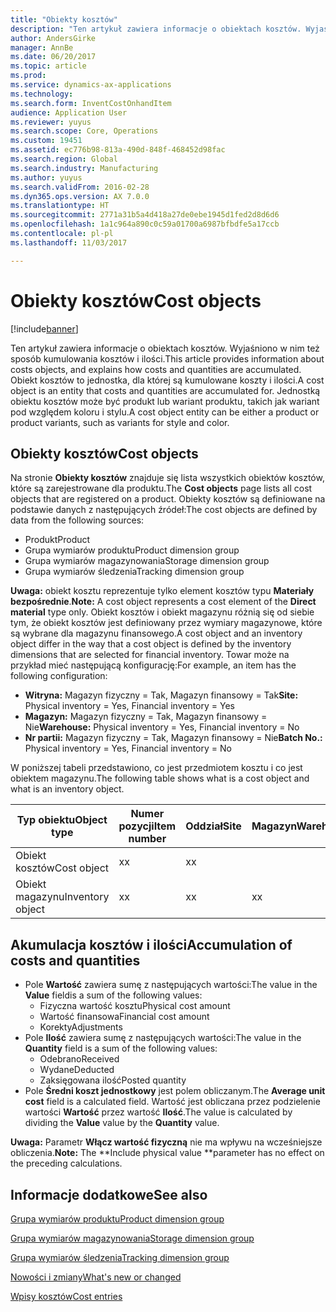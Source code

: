 ```yaml
---
title: "Obiekty kosztów"
description: "Ten artykuł zawiera informacje o obiektach kosztów. Wyjaśniono w nim też sposób kumulowania kosztów i ilości. Obiekt kosztów to jednostka, dla której są kumulowane koszty i ilości. Jednostką obiektu kosztów może być produkt lub wariant produktu, takich jak wariant pod względem koloru i stylu."
author: AndersGirke
manager: AnnBe
ms.date: 06/20/2017
ms.topic: article
ms.prod: 
ms.service: dynamics-ax-applications
ms.technology: 
ms.search.form: InventCostOnhandItem
audience: Application User
ms.reviewer: yuyus
ms.search.scope: Core, Operations
ms.custom: 19451
ms.assetid: ec776b98-813a-490d-848f-468452d98fac
ms.search.region: Global
ms.search.industry: Manufacturing
ms.author: yuyus
ms.search.validFrom: 2016-02-28
ms.dyn365.ops.version: AX 7.0.0
ms.translationtype: HT
ms.sourcegitcommit: 2771a31b5a4d418a27de0ebe1945d1fed2d8d6d6
ms.openlocfilehash: 1a1c964a890c0c59a01700a6987bfbdfe5a17ccb
ms.contentlocale: pl-pl
ms.lasthandoff: 11/03/2017

---
```


# <a name="cost-objects"></a><span data-ttu-id="90025-105">Obiekty kosztów</span><span class="sxs-lookup"><span data-stu-id="90025-105">Cost objects</span></span>

[!include[banner](../includes/banner.md)]


<span data-ttu-id="90025-106">Ten artykuł zawiera informacje o obiektach kosztów. Wyjaśniono w nim też sposób kumulowania kosztów i ilości.</span><span class="sxs-lookup"><span data-stu-id="90025-106">This article provides information about costs objects, and explains how costs and quantities are accumulated.</span></span> <span data-ttu-id="90025-107">Obiekt kosztów to jednostka, dla której są kumulowane koszty i ilości.</span><span class="sxs-lookup"><span data-stu-id="90025-107">A cost object is an entity that costs and quantities are accumulated for.</span></span> <span data-ttu-id="90025-108">Jednostką obiektu kosztów może być produkt lub wariant produktu, takich jak wariant pod względem koloru i stylu.</span><span class="sxs-lookup"><span data-stu-id="90025-108">A cost object entity can be either a product or product variants, such as variants for style and color.</span></span>  

## <a name="cost-objects"></a><span data-ttu-id="90025-109">Obiekty kosztów</span><span class="sxs-lookup"><span data-stu-id="90025-109">Cost objects</span></span>

<span data-ttu-id="90025-110">Na stronie **Obiekty kosztów** znajduje się lista wszystkich obiektów kosztów, które są zarejestrowane dla produktu.</span><span class="sxs-lookup"><span data-stu-id="90025-110">The **Cost objects** page lists all cost objects that are registered on a product.</span></span> <span data-ttu-id="90025-111">Obiekty kosztów są definiowane na podstawie danych z następujących źródeł:</span><span class="sxs-lookup"><span data-stu-id="90025-111">The cost objects are defined by data from the following sources:</span></span>

-   <span data-ttu-id="90025-112">Produkt</span><span class="sxs-lookup"><span data-stu-id="90025-112">Product</span></span>
-   <span data-ttu-id="90025-113">Grupa wymiarów produktu</span><span class="sxs-lookup"><span data-stu-id="90025-113">Product dimension group</span></span>
-   <span data-ttu-id="90025-114">Grupa wymiarów magazynowania</span><span class="sxs-lookup"><span data-stu-id="90025-114">Storage dimension group</span></span>
-   <span data-ttu-id="90025-115">Grupa wymiarów śledzenia</span><span class="sxs-lookup"><span data-stu-id="90025-115">Tracking dimension group</span></span>

<span data-ttu-id="90025-116">**Uwaga:** obiekt kosztu reprezentuje tylko element kosztów typu **Materiały bezpośrednie**.</span><span class="sxs-lookup"><span data-stu-id="90025-116">**Note:** A cost object represents a cost element of the **Direct material** type only.</span></span> <span data-ttu-id="90025-117">Obiekt kosztów i obiekt magazynu różnią się od siebie tym, że obiekt kosztów jest definiowany przez wymiary magazynowe, które są wybrane dla magazynu finansowego.</span><span class="sxs-lookup"><span data-stu-id="90025-117">A cost object and an inventory object differ in the way that a cost object is defined by the inventory dimensions that are selected for financial inventory.</span></span> <span data-ttu-id="90025-118">Towar może na przykład mieć następującą konfigurację:</span><span class="sxs-lookup"><span data-stu-id="90025-118">For example, an item has the following configuration:</span></span>

-   <span data-ttu-id="90025-119">**Witryna:** Magazyn fizyczny = Tak, Magazyn finansowy = Tak</span><span class="sxs-lookup"><span data-stu-id="90025-119">**Site:** Physical inventory = Yes, Financial inventory = Yes</span></span>
-   <span data-ttu-id="90025-120">**Magazyn:** Magazyn fizyczny = Tak, Magazyn finansowy = Nie</span><span class="sxs-lookup"><span data-stu-id="90025-120">**Warehouse:** Physical inventory = Yes, Financial inventory = No</span></span>
-   <span data-ttu-id="90025-121">**Nr partii:** Magazyn fizyczny = Tak, Magazyn finansowy = Nie</span><span class="sxs-lookup"><span data-stu-id="90025-121">**Batch No.:** Physical inventory = Yes, Financial inventory = No</span></span>

<span data-ttu-id="90025-122">W poniższej tabeli przedstawiono, co jest przedmiotem kosztu i co jest obiektem magazynu.</span><span class="sxs-lookup"><span data-stu-id="90025-122">The following table shows what is a cost object and what is an inventory object.</span></span>

| <span data-ttu-id="90025-123">Typ obiektu</span><span class="sxs-lookup"><span data-stu-id="90025-123">Object type</span></span>      | <span data-ttu-id="90025-124">Numer pozycji</span><span class="sxs-lookup"><span data-stu-id="90025-124">Item number</span></span> | <span data-ttu-id="90025-125">Oddział</span><span class="sxs-lookup"><span data-stu-id="90025-125">Site</span></span> | <span data-ttu-id="90025-126">Magazyn</span><span class="sxs-lookup"><span data-stu-id="90025-126">Warehouse</span></span> | <span data-ttu-id="90025-127">Numer partii</span><span class="sxs-lookup"><span data-stu-id="90025-127">Batch No.</span></span> |
|------------------|-------------|------|-----------|-----------|
| <span data-ttu-id="90025-128">Obiekt kosztów</span><span class="sxs-lookup"><span data-stu-id="90025-128">Cost object</span></span>      | <span data-ttu-id="90025-129">x</span><span class="sxs-lookup"><span data-stu-id="90025-129">x</span></span>           | <span data-ttu-id="90025-130">x</span><span class="sxs-lookup"><span data-stu-id="90025-130">x</span></span>    |           |           |
| <span data-ttu-id="90025-131">Obiekt magazynu</span><span class="sxs-lookup"><span data-stu-id="90025-131">Inventory object</span></span> | <span data-ttu-id="90025-132">x</span><span class="sxs-lookup"><span data-stu-id="90025-132">x</span></span>           | <span data-ttu-id="90025-133">x</span><span class="sxs-lookup"><span data-stu-id="90025-133">x</span></span>    |  <span data-ttu-id="90025-134">x</span><span class="sxs-lookup"><span data-stu-id="90025-134">x</span></span>        | <span data-ttu-id="90025-135">x</span><span class="sxs-lookup"><span data-stu-id="90025-135">x</span></span>         |

## <a name="accumulation-of-costs-and-quantities"></a><span data-ttu-id="90025-136">Akumulacja kosztów i ilości</span><span class="sxs-lookup"><span data-stu-id="90025-136">Accumulation of costs and quantities</span></span>
-   <span data-ttu-id="90025-137">Pole **Wartość** zawiera sumę z następujących wartości:</span><span class="sxs-lookup"><span data-stu-id="90025-137">The value in the **Value** fieldis a sum of the following values:</span></span>
    -   <span data-ttu-id="90025-138">Fizyczna wartość kosztu</span><span class="sxs-lookup"><span data-stu-id="90025-138">Physical cost amount</span></span>
    -   <span data-ttu-id="90025-139">Wartość finansowa</span><span class="sxs-lookup"><span data-stu-id="90025-139">Financial cost amount</span></span>
    -   <span data-ttu-id="90025-140">Korekty</span><span class="sxs-lookup"><span data-stu-id="90025-140">Adjustments</span></span>
-   <span data-ttu-id="90025-141">Pole **Ilość** zawiera sumę z następujących wartości:</span><span class="sxs-lookup"><span data-stu-id="90025-141">The value in the **Quantity** field is a sum of the following values:</span></span>
    -   <span data-ttu-id="90025-142">Odebrano</span><span class="sxs-lookup"><span data-stu-id="90025-142">Received</span></span>
    -   <span data-ttu-id="90025-143">Wydane</span><span class="sxs-lookup"><span data-stu-id="90025-143">Deducted</span></span>
    -   <span data-ttu-id="90025-144">Zaksięgowana ilość</span><span class="sxs-lookup"><span data-stu-id="90025-144">Posted quantity</span></span>
-   <span data-ttu-id="90025-145">Pole **Średni koszt jednostkowy** jest polem obliczanym.</span><span class="sxs-lookup"><span data-stu-id="90025-145">The **Average unit cost** field is a calculated field.</span></span> <span data-ttu-id="90025-146">Wartość jest obliczana przez podzielenie wartości **Wartość** przez wartość **Ilość**.</span><span class="sxs-lookup"><span data-stu-id="90025-146">The value is calculated by dividing the **Value** value by the **Quantity** value.</span></span>

<span data-ttu-id="90025-147">**Uwaga:** Parametr **Włącz wartość fizyczną** nie ma wpływu na wcześniejsze obliczenia.</span><span class="sxs-lookup"><span data-stu-id="90025-147">**Note:** The **Include physical value **parameter has no effect on the preceding calculations.</span></span>

<a name="see-also"></a><span data-ttu-id="90025-148">Informacje dodatkowe</span><span class="sxs-lookup"><span data-stu-id="90025-148">See also</span></span>
--------

[<span data-ttu-id="90025-149">Grupa wymiarów produktu</span><span class="sxs-lookup"><span data-stu-id="90025-149">Product dimension group</span></span>](https://technet.microsoft.com/en-us/library/aa499382.aspx)

[<span data-ttu-id="90025-150">Grupa wymiarów magazynowania</span><span class="sxs-lookup"><span data-stu-id="90025-150">Storage dimension group</span></span>](https://technet.microsoft.com/en-us/library/hh209317.aspx)

[<span data-ttu-id="90025-151">Grupa wymiarów śledzenia</span><span class="sxs-lookup"><span data-stu-id="90025-151">Tracking dimension group</span></span>](https://technet.microsoft.com/en-us/library/hh209465.aspx)

[<span data-ttu-id="90025-152">Nowości i zmiany</span><span class="sxs-lookup"><span data-stu-id="90025-152">What's new or changed</span></span>](../../fin-and-ops/get-started/whats-new-changed.md)

[<span data-ttu-id="90025-153">Wpisy kosztów</span><span class="sxs-lookup"><span data-stu-id="90025-153">Cost entries</span></span>](cost-entries.md)




